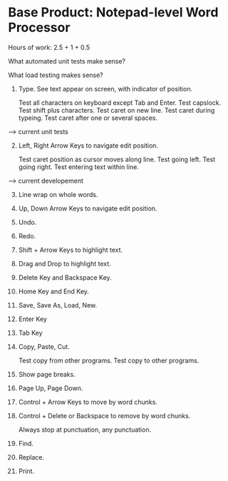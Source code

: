 Base Product: Notepad-level Word Processor
==========================================

Hours of work: 2.5 + 1 + 0.5

What automated unit tests make sense?

What load testing makes sense?

1. Type. See text appear on screen, with indicator of position.

	Test all characters on keyboard except Tab and Enter.
	Test capslock.
	Test shift plus characters.
	Test caret on new line.
	Test caret during typeing.
	Test caret after one or several spaces.

--> current unit tests	
	
2. Left, Right Arrow Keys to navigate edit position.

	Test caret position as cursor moves along line.
	Test going left.
	Test going right.
	Test entering text within line.

--> current developement

3. Line wrap on whole words.

4. Up, Down Arrow Keys to navigate edit position.

5. Undo.

6. Redo.

7. Shift + Arrow Keys to highlight text.

8. Drag and Drop to highlight text.

9. Delete Key and Backspace Key.

10. Home Key and End Key.

11. Save, Save As, Load, New.

12. Enter Key

13. Tab Key

14. Copy, Paste, Cut.

	Test copy from other programs.
	Test copy to other programs.

15. Show page breaks.

16. Page Up, Page Down.

17. Control + Arrow Keys to move by word chunks.

18. Control + Delete or Backspace to remove by word chunks.

	Always stop at punctuation, any punctuation.
	
19. Find.

20. Replace.

21. Print.
